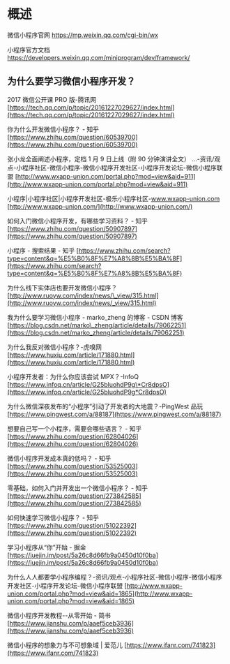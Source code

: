 # 概述

微信小程序官网
https://mp.weixin.qq.com/cgi-bin/wx

小程序官方文档
https://developers.weixin.qq.com/miniprogram/dev/framework/

## 为什么要学习微信小程序开发？

2017 微信公开课 PRO 版-腾讯网 [https://tech.qq.com/p/topic/20161227029627/index.html](https://tech.qq.com/p/topic/20161227029627/index.html)

你为什么开发微信小程序？ - 知乎 [https://www.zhihu.com/question/60539700](https://www.zhihu.com/question/60539700)

张小龙全面阐述小程序，定档 1 月 9 日上线（附 90 分钟演讲全文） ...-资讯/观点-小程序社区-微信小程序-微信小程序开发社区-小程序开发论坛-微信小程序联盟 [http://www.wxapp-union.com/portal.php?mod=view&aid=911](http://www.wxapp-union.com/portal.php?mod=view&aid=911)

小程序\|小程序社区\|小程序开发社区-极乐小程序社区-www.wxapp-union.com [http://www.wxapp-union.com/](http://www.wxapp-union.com/)

如何入门微信小程序开发，有哪些学习资料？ - 知乎 [https://www.zhihu.com/question/50907897](https://www.zhihu.com/question/50907897)

小程序 - 搜索结果 - 知乎 [https://www.zhihu.com/search?type=content&q=%E5%B0%8F%E7%A8%8B%E5%BA%8F](https://www.zhihu.com/search?type=content&q=%E5%B0%8F%E7%A8%8B%E5%BA%8F)

为什么线下实体店也要开发微信小程序？ [http://www.ruoyw.com/index/news/\_view/315.html](http://www.ruoyw.com/index/news/_view/315.html)

我为什么要学习微信小程序 - marko\_zheng 的博客 - CSDN 博客 [https://blog.csdn.net/marko\_zheng/article/details/79062251](https://blog.csdn.net/marko_zheng/article/details/79062251)

为什么我反对微信小程序？-虎嗅网 [https://www.huxiu.com/article/171880.html](https://www.huxiu.com/article/171880.html)

小程序开发者：为什么你应该尝试 MPX？-InfoQ [https://www.infoq.cn/article/G25bluohdP9g\*Cr8dpsO](https://www.infoq.cn/article/G25bluohdP9g*Cr8dpsO)

为什么微信深夜发布的“小程序”引动了开发者的大地震？-PingWest 品玩 [https://www.pingwest.com/a/88187](https://www.pingwest.com/a/88187)

想要自己写一个小程序，需要会哪些语言？ - 知乎 [https://www.zhihu.com/question/62804026](https://www.zhihu.com/question/62804026)

微信小程序开发成本真的低吗？ - 知乎 [https://www.zhihu.com/question/53525003](https://www.zhihu.com/question/53525003)

零基础，如何入门并开发出一个微信小程序？ - 知乎 [https://www.zhihu.com/question/273842585](https://www.zhihu.com/question/273842585)

如何快速学习微信小程序？ - 知乎 [https://www.zhihu.com/question/51022392](https://www.zhihu.com/question/51022392)

学习小程序从“你”开始 - 掘金 [https://juejin.im/post/5a26c8d66fb9a0450d10f0ba](https://juejin.im/post/5a26c8d66fb9a0450d10f0ba)

为什么人人都要学小程序编程？-资讯/观点-小程序社区-微信小程序-微信小程序开发社区-小程序开发论坛-微信小程序联盟 [http://www.wxapp-union.com/portal.php?mod=view&aid=1865](http://www.wxapp-union.com/portal.php?mod=view&aid=1865)

微信小程序开发教程--从零开始 - 简书 [https://www.jianshu.com/p/aaef5ceb3936](https://www.jianshu.com/p/aaef5ceb3936)

微信小程序的想象力与不可想象域 \| 爱范儿 [https://www.ifanr.com/741823](https://www.ifanr.com/741823)
